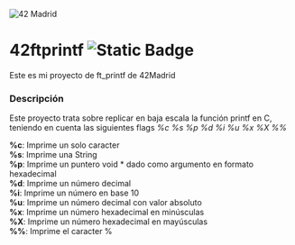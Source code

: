 ![42 Madrid](https://www.42madrid.com/wp-content/uploads/2019/11/logo-header@2x.png)

# 42ftprintf ![Static Badge](https://img.shields.io/badge/status-finish-00cc03)
Este es mi proyecto de ft_printf de 42Madrid

### Descripción
Este proyecto trata sobre replicar en baja escala la función printf en C, teniendo en cuenta las siguientes flags *%c %s %p %d %i %u %x %X %%*

**%c**: Imprime un solo caracter  
**%s**: Imprime una String  
**%p**: Imprime un puntero void * dado como argumento en formato hexadecimal  
**%d**: Imprime un número decimal  
**%i**: Imprime un número en base 10  
**%u**: Imprime un número decimal con valor absoluto  
**%x**: Imprime un número hexadecimal en minúsculas  
**%X**: Imprime un número hexadecimal en mayúsculas  
**%%**: Imprime el caracter %  
